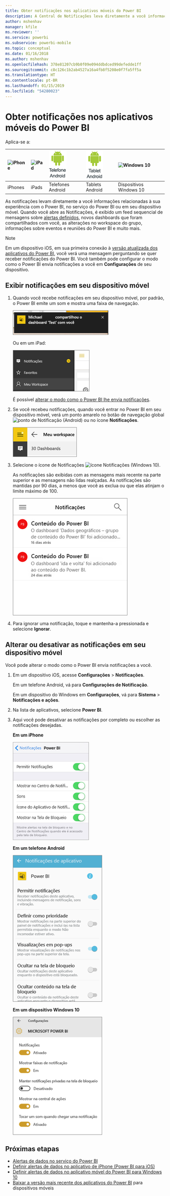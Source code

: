 ```yaml
---
title: Obter notificações nos aplicativos móveis do Power BI
description: A Central de Notificações leva diretamente a você informações relacionadas à sua experiência com o Power BI, em seu dispositivo móvel.
author: mshenhav
manager: kfile
ms.reviewer: ''
ms.service: powerbi
ms.subservice: powerbi-mobile
ms.topic: conceptual
ms.date: 01/16/2018
ms.author: mshenhav
ms.openlocfilehash: 378e81207cb9b0f09e094ddbdced99defedde1ff
ms.sourcegitcommit: c8c126c1b2ab4527a16a4fb8f5208e0f7fa5ff5a
ms.translationtype: HT
ms.contentlocale: pt-BR
ms.lasthandoff: 01/15/2019
ms.locfileid: "54280023"
---
```

# <a name="get-notifications-in-the-power-bi-mobile-apps"></a>Obter notificações nos aplicativos móveis do Power BI
Aplica-se a:

| ![iPhone](./media/mobile-apps-notification-center/iphone-logo-50-px.png) | ![iPad](./media/mobile-apps-notification-center/ipad-logo-50-px.png) | ![Telefone Android](./media/mobile-apps-notification-center/android-phone-logo-50-px.png) | ![Tablet Android](./media/mobile-apps-notification-center/android-tablet-logo-50-px.png) | ![Windows 10](./media/mobile-apps-notification-center/win-10-logo-50-px.png) |
|:--- |:--- |:--- |:--- |:--- |
| iPhones |iPads |Telefones Android |Tablets Android |Dispositivos Windows 10 |

As notificações levam diretamente a você informações relacionadas à sua experiência com o Power BI, no serviço do Power BI ou em seu dispositivo móvel. Quando você abre as Notificações, é exibido um feed sequencial de mensagens sobre [alertas definidos](mobile-set-data-alerts-in-the-mobile-apps.md), novos dashboards que foram compartilhados com você, as alterações no workspace do grupo, informações sobre eventos e reuniões do Power BI e muito mais.

> [!NOTE]
> Em um dispositivo iOS, em sua primeira conexão à [versão atualizada dos aplicativos do Power BI](https://powerbi.microsoft.com/mobile/), você verá uma mensagem perguntando se quer receber notificações do Power BI. Você também pode configurar o modo como o Power BI envia notificações a você em **Configurações** de seu dispositivo. 
> 
> 

## <a name="view-notifications-on-your-mobile-device"></a>Exibir notificações em seu dispositivo móvel
1. Quando você recebe notificações em seu dispositivo móvel, por padrão, o Power BI emite um som e mostra uma faixa de navegação.
   
   ![Faixa de navegação](./media/mobile-apps-notification-center/power-bi-mobile-notification-banner.png)
   
   Ou em um iPad:
   
   ![Notificações](./media/mobile-apps-notification-center/power-bi-ipad-notifications.png)
   
   É possível [alterar o modo como o Power BI lhe envia notificações](mobile-apps-notification-center.md#change-or-turn-off-notifications-on-your-mobile-device).
2. Se você recebeu notificações, quando você entrar no Power BI em seu dispositivo móvel, verá um ponto amarelo no botão de navegação global ![ponto de Notificação](./media/mobile-apps-notification-center/power-bi-android-menu-notifications-icon.png) (Android) ou no ícone **Notificações**. 
   
   ![Ponto Notificações](./media/mobile-apps-notification-center/power-bi-windows-10-notifications.png)
3. Selecione o ícone de Notificações ![ícone Notificações](./media/mobile-apps-notification-center/power-bi-windows-10-notification-icon.png) (Windows 10).
   
    As notificações são exibidas com as mensagens mais recente na parte superior e as mensagens não lidas realçadas. As notificações são mantidas por 90 dias, a menos que você as exclua ou que elas atinjam o limite máximo de 100.
   
   ![lista de notificações do iOS](./media/mobile-apps-notification-center/power-bi-iphone-notifications-list.png)
4. Para ignorar uma notificação, toque e mantenha-a pressionada e selecione **Ignorar**.

## <a name="change-or-turn-off-notifications-on-your-mobile-device"></a>Alterar ou desativar as notificações em seu dispositivo móvel
Você pode alterar o modo como o Power BI envia notificações a você.

1. Em um dispositivo iOS, acesse **Configurações** > **Notificações**. 
   
    Em um telefone Android, vá para **Configurações de Notificação**.
   
    Em um dispositivo do Windows em **Configurações**, vá para **Sistema** > **Notificações e ações**.
2. Na lista de aplicativos, selecione **Power BI**. 
3. Aqui você pode desativar as notificações por completo ou escolher as notificações desejadas.
   
    **Em um iPhone**
   
    ![Escolher Notificações](./media/mobile-apps-notification-center/power-bi-notifications-iphone-settings.png)
   
    **Em um telefone Android**
   
    ![Escolher Notificações](./media/mobile-apps-notification-center/power-bi-notifications-android-settings.png)

    **Em um dispositivo Windows 10**

    ![Escolher Notificações](./media/mobile-apps-notification-center/power-bi-notifications-windows10-settings.png)

## <a name="next-steps"></a>Próximas etapas
* [Alertas de dados no serviço do Power BI](../../service-set-data-alerts.md)
* [Definir alertas de dados no aplicativo de iPhone (Power BI para iOS)](mobile-set-data-alerts-in-the-mobile-apps.md)
* [Definir alertas de dados no aplicativo móvel do Power BI para Windows 10](mobile-set-data-alerts-in-the-mobile-apps.md)
* [Baixar a versão mais recente dos aplicativos do Power BI](https://powerbi.microsoft.com/mobile/) para dispositivos móveis

